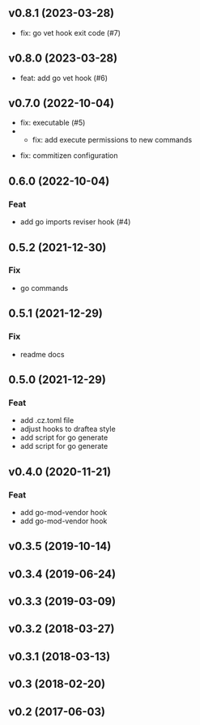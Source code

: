## v0.8.1 (2023-03-28)


- fix: go vet hook exit code (#7)

## v0.8.0 (2023-03-28)


- feat: add go vet hook (#6)

## v0.7.0 (2022-10-04)


- fix: executable (#5)
- * fix: add execute permissions to new commands

* fix: commitizen configuration

## 0.6.0 (2022-10-04)

### Feat

- add go imports reviser hook (#4)

## 0.5.2 (2021-12-30)

### Fix

- go commands

## 0.5.1 (2021-12-29)

### Fix

- readme docs

## 0.5.0 (2021-12-29)

### Feat

- add .cz.toml file
- adjust hooks to draftea style
- add script for go generate
- add script for go generate

## v0.4.0 (2020-11-21)

### Feat

- add go-mod-vendor hook
- add go-mod-vendor hook

## v0.3.5 (2019-10-14)

## v0.3.4 (2019-06-24)

## v0.3.3 (2019-03-09)

## v0.3.2 (2018-03-27)

## v0.3.1 (2018-03-13)

## v0.3 (2018-02-20)

## v0.2 (2017-06-03)
